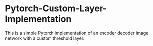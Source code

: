 # Pytorch-Custom-Layer-Implementation
This is a simple Pytorch implementation of an encoder decoder image network with a custom threshold layer.
